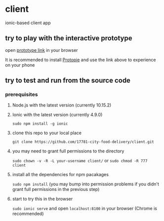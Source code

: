 # client
ionic-based client app

## try to play with the interactive prototype

 open [prototype link](https://share.protopie.io/9dc6m6jpqJE) in your browser

It is recommended to install [Protopie](https://itunes.apple.com/us/app/protopie-player-code-free/id1015837511?ls=1&mt=8) and use the link above to experience on your phone
## try to test and run from the source code

### prerequisites
1. Node.js with the latest version (currently 10.15.2)

2. Ionic with the latest version (currently 4.9.0)
    
    `sudo npm install -g ionic`

3. clone this repo to your local place
  
    `git clone https://github.com/17781-city-food-delivery/client.git`

4. you may need to grant full permissions to the directory

    `sudo chown -v -R -L your-username client/` or `sudo chmod -R 777 client`
    
5. install all the dependencies for npm pacakages
    
    `sudo npm install` (you may bump into permission problems if you didn't grant full permissions in the previous step)
    
6. start to try this in the browser

    `sudo ionic serve` and open `localhost:8100` in your browser (Chrome is recommended)
    
